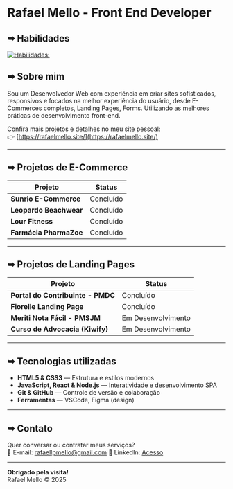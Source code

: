 # Rafael Mello - Front End Developer 

## ➥ Habilidades
[![Habilidades:](https://skillicons.dev/icons?i=html,css,js,react,python,git,github)](https://skillicons.dev)

## ➥ Sobre mim

Sou um Desenvolvedor Web com experiência em criar sites sofisticados, responsivos e focados na melhor experiência do usuário, desde E-Commerces completos, Landing Pages, Forms. Utilizando as melhores práticas de desenvolvimento front-end.

Confira mais projetos e detalhes no meu site pessoal:  
👉 [https://rafaelmello.site/](https://rafaelmello.site/)


---

## ➥ Projetos de E-Commerce

| Projeto                         | Status              |
|--------------------------------|----------------------|
| **Sunrio E-Commerce**           | Concluído           |
| **Leopardo Beachwear**          | Concluído           |
| **Lour Fitness**                | Concluído           |
| **Farmácia PharmaZoe**          | Concluído           |

---

## ➥ Projetos de Landing Pages

| Projeto                         | Status             |
|--------------------------------|---------------------|
| **Portal do Contribuinte - PMDC** | Concluído           |
| **Fiorelle Landing Page**         | Concluído           |
| **Meriti Nota Fácil - PMSJM**   | Em Desenvolvimento  |
| **Curso de Advocacia (Kiwify)**   | Em Desenvolvimento  |

---

## ➥ Tecnologias utilizadas
- **HTML5 & CSS3** — Estrutura e estilos modernos  
- **JavaScript, React & Node.js** — Interatividade e desenvolvimento SPA  
- **Git & GitHub** — Controle de versão e colaboração  
- **Ferramentas** — VSCode, Figma (design)

---

## ➥ Contato

Quer conversar ou contratar meus serviços?  
📧 E-mail: rafaellpmello@gmail.com
🔗 LinkedIn: [Acesso](https://www.linkedin.com/in/rafael-mello-a5b22330b/)

---

**Obrigado pela visita!**  
Rafael Mello © 2025
